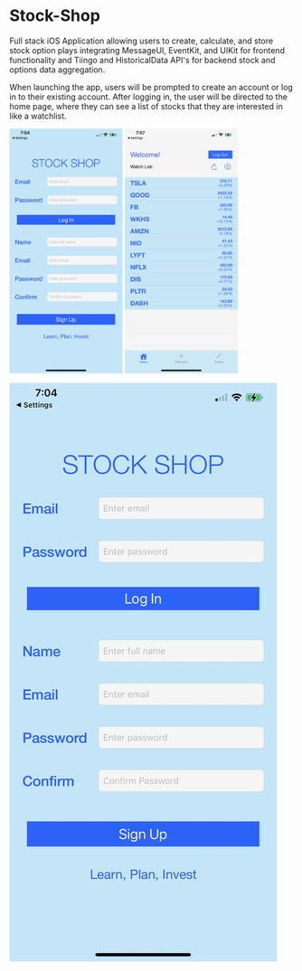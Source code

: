 # Stock-Shop
Full stack iOS Application allowing users to create, calculate, and store stock option plays integrating MessageUI, EventKit, and UIKit for frontend functionality and Tiingo and HistoricalData API's for backend stock and options data aggregation.

When launching the app, users will be prompted to create an account or log in to their existing account. After logging in, the user will be directed to the home page, where they can see a list of stocks that they are interested in like a watchlist.
<p float="left">
 
  <img src = "DemoPhotos/1.jpeg" width = 200>
  <img src = "DemoPhotos/2.jpeg" width = 200>
 
</p>


![test](DemoPhotos/1.jpeg)
